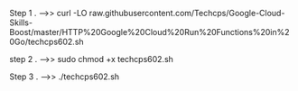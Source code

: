 Step 1 . -->>  curl -LO raw.githubusercontent.com/Techcps/Google-Cloud-Skills-Boost/master/HTTP%20Google%20Cloud%20Run%20Functions%20in%20Go/techcps602.sh

step 2 . -->> sudo chmod +x techcps602.sh

Step 3 . -->> ./techcps602.sh
